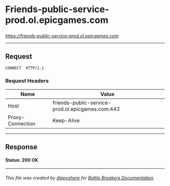 # Friends-public-service-prod.ol.epicgames.com

#####

*https://friends-public-service-prod.ol.epicgames.com*



___

## Request

```http request
CONNECT  HTTP/1.1
```





### Request Headers

| Name | Value |
|---|---|
| Host | friends-public-service-prod.ol.epicgames.com:443 |
| Proxy-Connection | Keep-Alive |



___

## Response

#### Status: 200 OK







___

###### This file was created by [dippyshere](https://github.com/dippyshere) for [Battle Breakers Documentation](https://github.com/dippyshere/battle-breakers-documentation)
